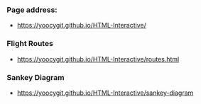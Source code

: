 ### Page address: 
- https://yoocygit.github.io/HTML-Interactive/
### Flight Routes
- https://yoocygit.github.io/HTML-Interactive/routes.html
### Sankey Diagram
- https://yoocygit.github.io/HTML-Interactive/sankey-diagram
  
